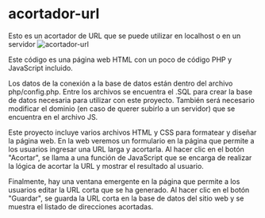 # acortador-url
Esto es un acortador de URL que se puede utilizar en localhost o en un servidor
![acortador-url](https://user-images.githubusercontent.com/6242827/220885309-0bed0044-75c6-425e-8186-fc6d30a4da4f.png)

Este código es una página web HTML con un poco de código PHP y JavaScript incluido.

Los datos de la conexión a la base de datos están dentro del archivo php/config.php. Entre los archivos se encuentra el .SQL para crear la base de datos necesaria para utilizar con este proyecto. También será necesario modificar el dominio (en caso de querer subirlo a un servidor) que se encuentra en el archivo JS.

Este proyecto incluye varios archivos HTML y CSS para formatear y diseñar la página web. En la web veremos un formulario en la página que permite a los usuarios ingresar una URL larga y acortarla. Al hacer clic en el botón "Acortar", se llama a una función de JavaScript que se encarga de realizar la lógica de acortar la URL y mostrar el resultado al usuario.

Finalmente, hay una ventana emergente en la página que permite a los usuarios editar la URL corta que se ha generado. Al hacer clic en el botón "Guardar", se guarda la URL corta en la base de datos del sitio web y se muestra el listado de direcciones acortadas.
